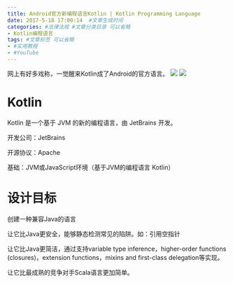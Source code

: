 ```yaml
---
title: Android官方新编程语言Kotlin | Kotlin Programming Language
date: 2017-5-18 17:00:14  #文章生成时间
categories: #法律法规 #文章分类目录 可以省略
- Kotlin编程语言
tags: #文章标签 可以省略
- #实用教程
- #YouTube
---
```

网上有好多戏称，一觉醒来Kotlin成了Android的官方语言。
![](http://wx4.sinaimg.cn/large/0069VnN5ly1ffpmonl2zxj311u0fjaio.jpg)
![](http://wx4.sinaimg.cn/large/0069VnN5ly1ffpmq9yfgyj31320nk47d.jpg)
# Kotlin #
Kotlin 是一个基于 JVM 的新的编程语言，由 JetBrains 开发。

开发公司：JetBrains

开源协议：Apache

基础：JVM或JavaScript环境（基于JVM的编程语言 Kotlin）
# 设计目标 #
创建一种兼容Java的语言

让它比Java更安全，能够静态检测常见的陷阱。如：引用空指针

让它比Java更简洁，通过支持variable type inference，higher-order functions (closures)，extension functions，mixins and first-class delegation等实现。

让它比最成熟的竞争对手Scala语言更加简单。
